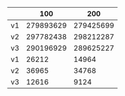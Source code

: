 | |100|200|
|---|---|---|
|v1|279893629|279425699|
|v2|297782438|298212287|
|v3|290196929|289625227|
|v1|26212|14964|
|v2|36965|34768|
|v3|12616|9124|
